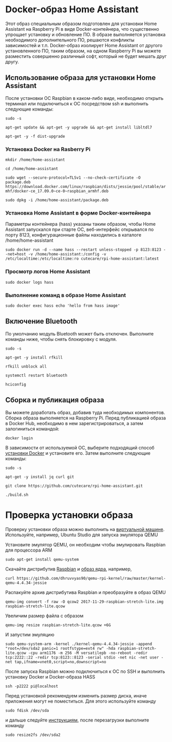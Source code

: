 # Docker-образ Home Assistant

Этот образ специальным образом подготовлен для установки Home Assistant на Raspberry Pi в виде Docker-контейнера, что существенно упрощает установку и обновление ПО. В образе выполняется установка необходимого дополнительного ПО, решаются конфликты зависимостей и т.п. Docker-образ изолирует Home Assistant от другого установленного ПО, таким образом, на одном Raspberry Pi вы можете разместить совершенно различный софт, который не будет мешать друг другу.

## Использование образа для установки Home Assistant

После установки ОС Raspbian в каком-либо виде, необходимо открыть терминал или подключиться к ОС посредством ssh и выполнить следующие команды:

`sudo -s`

`apt-get update && apt-get -y upgrade && apt-get install libltdl7` 

`apt-get -y -f dist-upgrade` 

### Установка Docker на Rasberry Pi

`mkdir /home/home-assistant`

`cd /home/home-assistant`

`sudo wget --secure-protocol=TLSv1 --no-check-certificate -O package.deb https://download.docker.com/linux/raspbian/dists/jessie/pool/stable/armhf/docker-ce_17.09.0~ce-0~raspbian_armhf.deb`

`sudo dpkg -i /home/home-assistant/package.deb`

### Установка Home Assistant в форме Docker-контейнера

Параметры контейнера (hass) указаны таким образом, чтобы Home Assistant запускался при старте ОС, веб-интерфейс открывался по порту 8123, конфигурационные файлы находились в каталоге /home/home-assistant

`sudo docker run -d --name hass --restart unless-stopped -p 8123:8123 --net=host -v /home/home-assistant:/config -v /etc/localtime:/etc/localtime:ro cutecare/rpi-home-assistant:latest`

### Просмотр логов Home Assistant

`sudo docker logs hass`

### Выполнение команд в образе Home Assistant

`sudo docker exec hass echo 'hello from hass image'`

## Включение Bluetooth

По умолчанию модуль Bluetooth может быть отключен. Выполните команды ниже, чтобы снять блокировку с модуля.

`sudo -s`

`apt-get -y install rfkill` 

`rfkill unblock all` 

`systemctl restart bluetooth` 

`hciconfig`

## Сборка и публикация образа

Вы можете доработать образ, добавив туда необходимых компонентов. Сборка образа выполняется на Raspberry Pi. Перед публикацией образа в Docker Hub, необходимо в нем зарегистрироваться, а затем залогиниться командой:

`docker login`

В зависимости от используемой ОС, выберите подходящий способ [установки Docker](https://docs.docker.com/engine/installation/) и установите его. Затем выполните следующие команды:

`sudo -s`

`apt-get -y install jq curl git` 

`git clone https://github.com/cutecare/rpi-home-assistant.git`

`./build.sh`

# Проверка установки образа

Проверку установки образа можно выполнить на [виртуальной машине](http://www.makeuseof.com/tag/emulate-raspberry-pi-pc/). Используйте, например, Ubuntu Studio для запуска эмулятора QEMU

Установите эмулятор QEMU, он необходим чтобы эмулировать Raspbian для процессора ARM

`sudo apt-get install qemu-system`

Скачайте дистрибутив [Raspbian](https://www.raspberrypi.org/downloads/raspbian/) и [образ ядра](https://github.com/dhruvvyas90/qemu-rpi-kernel), например,

`curl https://github.com/dhruvvyas90/qemu-rpi-kernel/raw/master/kernel-qemu-4.4.34-jessie`

Распакуйте архив дистрибутива Raspbian и преобразуйте в образ QEMU

`qemu-img convert -f raw -O qcow2 2017-11-29-raspbian-stretch-lite.img raspbian-stretch-lite.qcow`

Увеличим размер файла с образом

`qemu-img resize raspbian-stretch-lite.qcow +6G`

И запустим эмуляцию

`sudo qemu-system-arm -kernel ./kernel-qemu-4.4.34-jessie -append "root=/dev/sda2 panic=1 rootfstype=ext4 rw" -hda raspbian-stretch-lite.qcow -cpu arm1176 -m 256 -M versatilepb -no-reboot -redir tcp:2222::22 -redir tcp:8123::8123 -serial stdio -net nic -net user -net tap,ifname=vnet0,script=no,downscript=no`

После запуска Raspbian можно подключиться к ОС по SSH и выполнить установку Docker и Docker-образа HASS

`ssh -p2222 pi@localhost`

Перед установкой рекомендуем изменить размер диска, иначе приложения могут не поместиться. Для этого используйте команду

`sudo fdisk /dev/sda` 

и дальше следуйте [инструкциям](https://gist.github.com/larsks/3933980), после перезагрузки выполните команду

`sudo resize2fs /dev/sda2` 
